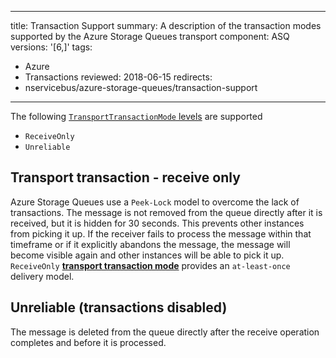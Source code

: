 ---
title: Transaction Support
summary: A description of the transaction modes supported by the Azure Storage Queues transport
component: ASQ
versions: '[6,]'
tags:
- Azure
- Transactions
reviewed: 2018-06-15
redirects:
 - nservicebus/azure-storage-queues/transaction-support
 ---

The following [`TransportTransactionMode` levels](/transports/transactions.md) are supported

 * `ReceiveOnly`
 * `Unreliable`


## Transport transaction - receive only

Azure Storage Queues use a `Peek-Lock` model to overcome the lack of transactions. The message is not removed from the queue directly after it is received, but it is hidden for 30 seconds. This prevents other instances from picking it up. If the receiver fails to process the message within that timeframe or if it explicitly abandons the message, the message will become visible again and other instances will be able to pick it up. `ReceiveOnly` **[transport transaction mode](/transports/transactions.md)** provides an `at-least-once` delivery model.


## Unreliable (transactions disabled)

The message is deleted from the queue directly after the receive operation completes and before it is processed.